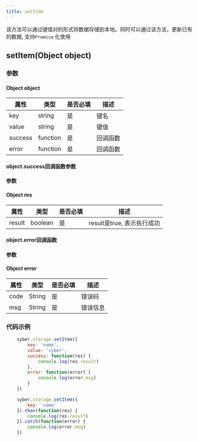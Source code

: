 ```yaml
---
title: setItem
---
```


该方法可以通过键值对的形式将数据存储到本地。同时可以通过该方法，更新已有的数据, 支持`Promise` 化使用

## setItem(Object object)
### 参数
#### Object object
| 属性     | 类型    | 是否必填 | 描述                         |
| ---------- | ------- | -------- | ---------------------------- |
| key | string | 是       | 键名 |
| value | string | 是       | 键值 |
| success | function | 是       | 回调函数      |
| error   | function | 是       | 回调函数      |

#### object.success回调函数参数
#### 参数
#### Object res
| 属性     | 类型    | 是否必填 | 描述                     |
| ---------- | ------- | -------- | ---------------------- |
| result | boolean  | 是     | result是true, 表示执行成功  |

#### object.error回调函数
#### 参数
#### Object error
| 属性 | 类型  | 是否必填 | 描述 |
| -- | -- | -- | -- |
| code | String  | 是 | 错误码 |
| msg | String  | 是 | 错误信息 |


### 代码示例
``` javascript
    syber.storage.setItem({
        key: 'name',
        value: 'syber',
        success: function(res) {
            console.log(res.result)
        },
        error: function(error) {
            console.log(error.msg)
        }
    })
```

``` javascript
    syber.storage.setItem({
        key: 'name'
    }).then(function(res) {
        console.log(res.result)
    }).catch(function(error) {
        console.log(error.msg)
    })
```
